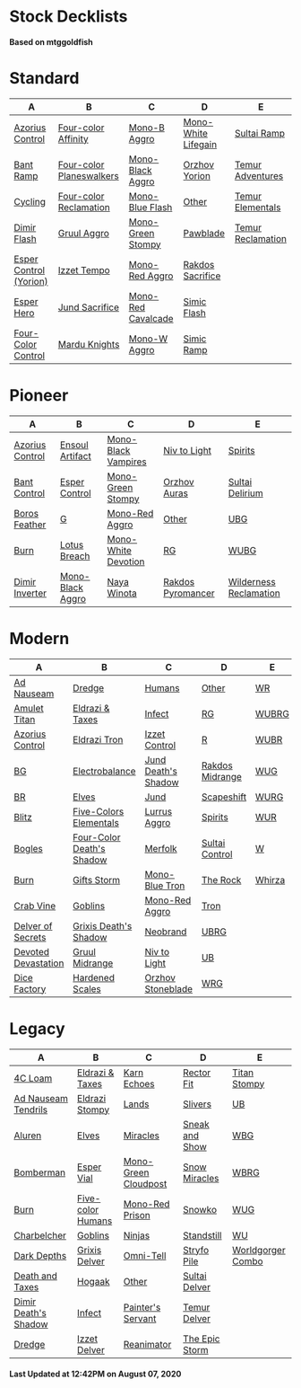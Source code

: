 # Stock Decklists
#### Based on mtggoldfish


# Standard

|                                        A                                         |                                         B                                          |                                   C                                    |                                    D                                     |                                  E                                   |
|----------------------------------------------------------------------------------|------------------------------------------------------------------------------------|------------------------------------------------------------------------|--------------------------------------------------------------------------|----------------------------------------------------------------------|
|[Azorius Control](./mtggoldfish/Standard/decks/Azorius_Control.md)                |[Four-color Affinity](./mtggoldfish/Standard/decks/Four-color_Affinity.md)          |[Mono-B Aggro](./mtggoldfish/Standard/decks/Mono-B_Aggro.md)            |[Mono-White Lifegain](./mtggoldfish/Standard/decks/Mono-White_Lifegain.md)|[Sultai Ramp](./mtggoldfish/Standard/decks/Sultai_Ramp.md)            |
|[Bant Ramp](./mtggoldfish/Standard/decks/Bant_Ramp.md)                            |[Four-color Planeswalkers](./mtggoldfish/Standard/decks/Four-color_Planeswalkers.md)|[Mono-Black Aggro](./mtggoldfish/Standard/decks/Mono-Black_Aggro.md)    |[Orzhov Yorion](./mtggoldfish/Standard/decks/Orzhov_Yorion.md)            |[Temur Adventures](./mtggoldfish/Standard/decks/Temur_Adventures.md)  |
|[Cycling](./mtggoldfish/Standard/decks/Cycling.md)                                |[Four-color Reclamation](./mtggoldfish/Standard/decks/Four-color_Reclamation.md)    |[Mono-Blue Flash](./mtggoldfish/Standard/decks/Mono-Blue_Flash.md)      |[Other](./mtggoldfish/Standard/decks/Other.md)                            |[Temur Elementals](./mtggoldfish/Standard/decks/Temur_Elementals.md)  |
|[Dimir Flash](./mtggoldfish/Standard/decks/Dimir_Flash.md)                        |[Gruul Aggro](./mtggoldfish/Standard/decks/Gruul_Aggro.md)                          |[Mono-Green Stompy](./mtggoldfish/Standard/decks/Mono-Green_Stompy.md)  |[Pawblade](./mtggoldfish/Standard/decks/Pawblade.md)                      |[Temur Reclamation](./mtggoldfish/Standard/decks/Temur_Reclamation.md)|
|[Esper Control  (Yorion)](./mtggoldfish/Standard/decks/Esper_Control__(Yorion).md)|[Izzet Tempo](./mtggoldfish/Standard/decks/Izzet_Tempo.md)                          |[Mono-Red Aggro](./mtggoldfish/Standard/decks/Mono-Red_Aggro.md)        |[Rakdos Sacrifice](./mtggoldfish/Standard/decks/Rakdos_Sacrifice.md)      |                                                                      |
|[Esper Hero](./mtggoldfish/Standard/decks/Esper_Hero.md)                          |[Jund Sacrifice](./mtggoldfish/Standard/decks/Jund_Sacrifice.md)                    |[Mono-Red Cavalcade](./mtggoldfish/Standard/decks/Mono-Red_Cavalcade.md)|[Simic Flash](./mtggoldfish/Standard/decks/Simic_Flash.md)                |                                                                      |
|[Four-Color Control](./mtggoldfish/Standard/decks/Four-Color_Control.md)          |[Mardu Knights](./mtggoldfish/Standard/decks/Mardu_Knights.md)                      |[Mono-W Aggro](./mtggoldfish/Standard/decks/Mono-W_Aggro.md)            |[Simic Ramp](./mtggoldfish/Standard/decks/Simic_Ramp.md)                  |                                                                      |


# Pioneer

|                                A                                |                                 B                                 |                                    C                                    |                                  D                                  |                                       E                                       |
|-----------------------------------------------------------------|-------------------------------------------------------------------|-------------------------------------------------------------------------|---------------------------------------------------------------------|-------------------------------------------------------------------------------|
|[Azorius Control](./mtggoldfish/Pioneer/decks/Azorius_Control.md)|[Ensoul Artifact](./mtggoldfish/Pioneer/decks/Ensoul_Artifact.md)  |[Mono-Black Vampires](./mtggoldfish/Pioneer/decks/Mono-Black_Vampires.md)|[Niv to Light](./mtggoldfish/Pioneer/decks/Niv_to_Light.md)          |[Spirits](./mtggoldfish/Pioneer/decks/Spirits.md)                              |
|[Bant Control](./mtggoldfish/Pioneer/decks/Bant_Control.md)      |[Esper Control](./mtggoldfish/Pioneer/decks/Esper_Control.md)      |[Mono-Green Stompy](./mtggoldfish/Pioneer/decks/Mono-Green_Stompy.md)    |[Orzhov Auras](./mtggoldfish/Pioneer/decks/Orzhov_Auras.md)          |[Sultai Delirium](./mtggoldfish/Pioneer/decks/Sultai_Delirium.md)              |
|[Boros Feather](./mtggoldfish/Pioneer/decks/Boros_Feather.md)    |[G](./mtggoldfish/Pioneer/decks/G.md)                              |[Mono-Red Aggro](./mtggoldfish/Pioneer/decks/Mono-Red_Aggro.md)          |[Other](./mtggoldfish/Pioneer/decks/Other.md)                        |[UBG](./mtggoldfish/Pioneer/decks/UBG.md)                                      |
|[Burn](./mtggoldfish/Pioneer/decks/Burn.md)                      |[Lotus Breach](./mtggoldfish/Pioneer/decks/Lotus_Breach.md)        |[Mono-White Devotion](./mtggoldfish/Pioneer/decks/Mono-White_Devotion.md)|[RG](./mtggoldfish/Pioneer/decks/RG.md)                              |[WUBG](./mtggoldfish/Pioneer/decks/WUBG.md)                                    |
|[Dimir Inverter](./mtggoldfish/Pioneer/decks/Dimir_Inverter.md)  |[Mono-Black Aggro](./mtggoldfish/Pioneer/decks/Mono-Black_Aggro.md)|[Naya Winota](./mtggoldfish/Pioneer/decks/Naya_Winota.md)                |[Rakdos Pyromancer](./mtggoldfish/Pioneer/decks/Rakdos_Pyromancer.md)|[Wilderness Reclamation](./mtggoldfish/Pioneer/decks/Wilderness_Reclamation.md)|


# Modern

|                                   A                                    |                                         B                                          |                                   C                                    |                               D                                |                      E                       |
|------------------------------------------------------------------------|------------------------------------------------------------------------------------|------------------------------------------------------------------------|----------------------------------------------------------------|----------------------------------------------|
|[Ad Nauseam](./mtggoldfish/Modern/decks/Ad_Nauseam.md)                  |[Dredge](./mtggoldfish/Modern/decks/Dredge.md)                                      |[Humans](./mtggoldfish/Modern/decks/Humans.md)                          |[Other](./mtggoldfish/Modern/decks/Other.md)                    |[WR](./mtggoldfish/Modern/decks/WR.md)        |
|[Amulet Titan](./mtggoldfish/Modern/decks/Amulet_Titan.md)              |[Eldrazi & Taxes](./mtggoldfish/Modern/decks/Eldrazi_&_Taxes.md)                    |[Infect](./mtggoldfish/Modern/decks/Infect.md)                          |[RG](./mtggoldfish/Modern/decks/RG.md)                          |[WUBRG](./mtggoldfish/Modern/decks/WUBRG.md)  |
|[Azorius Control](./mtggoldfish/Modern/decks/Azorius_Control.md)        |[Eldrazi Tron](./mtggoldfish/Modern/decks/Eldrazi_Tron.md)                          |[Izzet Control](./mtggoldfish/Modern/decks/Izzet_Control.md)            |[R](./mtggoldfish/Modern/decks/R.md)                            |[WUBR](./mtggoldfish/Modern/decks/WUBR.md)    |
|[BG](./mtggoldfish/Modern/decks/BG.md)                                  |[Electrobalance](./mtggoldfish/Modern/decks/Electrobalance.md)                      |[Jund Death's Shadow](./mtggoldfish/Modern/decks/Jund_Death's_Shadow.md)|[Rakdos Midrange](./mtggoldfish/Modern/decks/Rakdos_Midrange.md)|[WUG](./mtggoldfish/Modern/decks/WUG.md)      |
|[BR](./mtggoldfish/Modern/decks/BR.md)                                  |[Elves](./mtggoldfish/Modern/decks/Elves.md)                                        |[Jund](./mtggoldfish/Modern/decks/Jund.md)                              |[Scapeshift](./mtggoldfish/Modern/decks/Scapeshift.md)          |[WURG](./mtggoldfish/Modern/decks/WURG.md)    |
|[Blitz](./mtggoldfish/Modern/decks/Blitz.md)                            |[Five-Colors Elementals](./mtggoldfish/Modern/decks/Five-Colors_Elementals.md)      |[Lurrus Aggro](./mtggoldfish/Modern/decks/Lurrus_Aggro.md)              |[Spirits](./mtggoldfish/Modern/decks/Spirits.md)                |[WUR](./mtggoldfish/Modern/decks/WUR.md)      |
|[Bogles](./mtggoldfish/Modern/decks/Bogles.md)                          |[Four-Color Death's Shadow](./mtggoldfish/Modern/decks/Four-Color_Death's_Shadow.md)|[Merfolk](./mtggoldfish/Modern/decks/Merfolk.md)                        |[Sultai Control](./mtggoldfish/Modern/decks/Sultai_Control.md)  |[W](./mtggoldfish/Modern/decks/W.md)          |
|[Burn](./mtggoldfish/Modern/decks/Burn.md)                              |[Gifts Storm](./mtggoldfish/Modern/decks/Gifts_Storm.md)                            |[Mono-Blue Tron](./mtggoldfish/Modern/decks/Mono-Blue_Tron.md)          |[The Rock](./mtggoldfish/Modern/decks/The_Rock.md)              |[Whirza](./mtggoldfish/Modern/decks/Whirza.md)|
|[Crab Vine](./mtggoldfish/Modern/decks/Crab_Vine.md)                    |[Goblins](./mtggoldfish/Modern/decks/Goblins.md)                                    |[Mono-Red Aggro](./mtggoldfish/Modern/decks/Mono-Red_Aggro.md)          |[Tron](./mtggoldfish/Modern/decks/Tron.md)                      |                                              |
|[Delver of Secrets](./mtggoldfish/Modern/decks/Delver_of_Secrets.md)    |[Grixis Death's Shadow](./mtggoldfish/Modern/decks/Grixis_Death's_Shadow.md)        |[Neobrand](./mtggoldfish/Modern/decks/Neobrand.md)                      |[UBRG](./mtggoldfish/Modern/decks/UBRG.md)                      |                                              |
|[Devoted Devastation](./mtggoldfish/Modern/decks/Devoted_Devastation.md)|[Gruul Midrange](./mtggoldfish/Modern/decks/Gruul_Midrange.md)                      |[Niv to Light](./mtggoldfish/Modern/decks/Niv_to_Light.md)              |[UB](./mtggoldfish/Modern/decks/UB.md)                          |                                              |
|[Dice Factory](./mtggoldfish/Modern/decks/Dice_Factory.md)              |[Hardened Scales](./mtggoldfish/Modern/decks/Hardened_Scales.md)                    |[Orzhov Stoneblade](./mtggoldfish/Modern/decks/Orzhov_Stoneblade.md)    |[WRG](./mtggoldfish/Modern/decks/WRG.md)                        |                                              |


# Legacy

|                                    A                                     |                                 B                                  |                                    C                                     |                              D                               |                                 E                                  |
|--------------------------------------------------------------------------|--------------------------------------------------------------------|--------------------------------------------------------------------------|--------------------------------------------------------------|--------------------------------------------------------------------|
|[4C Loam](./mtggoldfish/Legacy/decks/4C_Loam.md)                          |[Eldrazi & Taxes](./mtggoldfish/Legacy/decks/Eldrazi_&_Taxes.md)    |[Karn Echoes](./mtggoldfish/Legacy/decks/Karn_Echoes.md)                  |[Rector Fit](./mtggoldfish/Legacy/decks/Rector_Fit.md)        |[Titan Stompy](./mtggoldfish/Legacy/decks/Titan_Stompy.md)          |
|[Ad Nauseam Tendrils](./mtggoldfish/Legacy/decks/Ad_Nauseam_Tendrils.md)  |[Eldrazi Stompy](./mtggoldfish/Legacy/decks/Eldrazi_Stompy.md)      |[Lands](./mtggoldfish/Legacy/decks/Lands.md)                              |[Slivers](./mtggoldfish/Legacy/decks/Slivers.md)              |[UB](./mtggoldfish/Legacy/decks/UB.md)                              |
|[Aluren](./mtggoldfish/Legacy/decks/Aluren.md)                            |[Elves](./mtggoldfish/Legacy/decks/Elves.md)                        |[Miracles](./mtggoldfish/Legacy/decks/Miracles.md)                        |[Sneak and Show](./mtggoldfish/Legacy/decks/Sneak_and_Show.md)|[WBG](./mtggoldfish/Legacy/decks/WBG.md)                            |
|[Bomberman](./mtggoldfish/Legacy/decks/Bomberman.md)                      |[Esper Vial](./mtggoldfish/Legacy/decks/Esper_Vial.md)              |[Mono-Green Cloudpost](./mtggoldfish/Legacy/decks/Mono-Green_Cloudpost.md)|[Snow Miracles](./mtggoldfish/Legacy/decks/Snow_Miracles.md)  |[WBRG](./mtggoldfish/Legacy/decks/WBRG.md)                          |
|[Burn](./mtggoldfish/Legacy/decks/Burn.md)                                |[Five-color Humans](./mtggoldfish/Legacy/decks/Five-color_Humans.md)|[Mono-Red Prison](./mtggoldfish/Legacy/decks/Mono-Red_Prison.md)          |[Snowko](./mtggoldfish/Legacy/decks/Snowko.md)                |[WUG](./mtggoldfish/Legacy/decks/WUG.md)                            |
|[Charbelcher](./mtggoldfish/Legacy/decks/Charbelcher.md)                  |[Goblins](./mtggoldfish/Legacy/decks/Goblins.md)                    |[Ninjas](./mtggoldfish/Legacy/decks/Ninjas.md)                            |[Standstill](./mtggoldfish/Legacy/decks/Standstill.md)        |[WU](./mtggoldfish/Legacy/decks/WU.md)                              |
|[Dark Depths](./mtggoldfish/Legacy/decks/Dark_Depths.md)                  |[Grixis Delver](./mtggoldfish/Legacy/decks/Grixis_Delver.md)        |[Omni-Tell](./mtggoldfish/Legacy/decks/Omni-Tell.md)                      |[Stryfo Pile](./mtggoldfish/Legacy/decks/Stryfo_Pile.md)      |[Worldgorger Combo](./mtggoldfish/Legacy/decks/Worldgorger_Combo.md)|
|[Death and Taxes](./mtggoldfish/Legacy/decks/Death_and_Taxes.md)          |[Hogaak](./mtggoldfish/Legacy/decks/Hogaak.md)                      |[Other](./mtggoldfish/Legacy/decks/Other.md)                              |[Sultai Delver](./mtggoldfish/Legacy/decks/Sultai_Delver.md)  |                                                                    |
|[Dimir Death's Shadow](./mtggoldfish/Legacy/decks/Dimir_Death's_Shadow.md)|[Infect](./mtggoldfish/Legacy/decks/Infect.md)                      |[Painter's Servant](./mtggoldfish/Legacy/decks/Painter's_Servant.md)      |[Temur Delver](./mtggoldfish/Legacy/decks/Temur_Delver.md)    |                                                                    |
|[Dredge](./mtggoldfish/Legacy/decks/Dredge.md)                            |[Izzet Delver](./mtggoldfish/Legacy/decks/Izzet_Delver.md)          |[Reanimator](./mtggoldfish/Legacy/decks/Reanimator.md)                    |[The Epic Storm](./mtggoldfish/Legacy/decks/The_Epic_Storm.md)|                                                                    |



#### Last Updated at 12:42PM on August 07, 2020